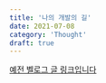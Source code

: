 ```yaml
---
title: '나의 개발의 길'
date: 2021-07-08
category: 'Thought'
draft: true
---
```


[예전 벨로그 글 링크입니다](https://velog.io/@yonyas/%EB%82%98%EC%9D%98%EA%B0%9C%EB%B0%9C%EC%9D%98%EA%B8%B8)
